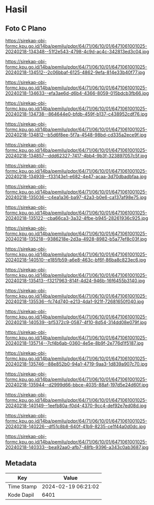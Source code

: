 # Hasil

## Foto C Plano

https://sirekap-obj-formc.kpu.go.id/14ba/pemilu/pdpr/64/71/06/10/01/6471061001025-20240218-134348--51f2e543-4798-4c9d-ac4c-342813ed3c04.jpg

https://sirekap-obj-formc.kpu.go.id/14ba/pemilu/pdpr/64/71/06/10/01/6471061001025-20240218-134512--2c06bbaf-6125-4862-9efa-814e33b40f77.jpg

https://sirekap-obj-formc.kpu.go.id/14ba/pemilu/pdpr/64/71/06/10/01/6471061001025-20240218-134633--efa3ae6d-d6b4-4366-8059-015bdcb3fb66.jpg

https://sirekap-obj-formc.kpu.go.id/14ba/pemilu/pdpr/64/71/06/10/01/6471061001025-20240218-134738--864644e0-bfdb-459f-b137-c438952cdf76.jpg

https://sirekap-obj-formc.kpu.go.id/14ba/pemilu/pdpr/64/71/06/10/01/6471061001025-20240218-134812--b5d6f8ee-5f7a-4548-98bd-cd335a2ece9f.jpg

https://sirekap-obj-formc.kpu.go.id/14ba/pemilu/pdpr/64/71/06/10/01/6471061001025-20240218-134857--ddd62327-7417-4bb4-9b3f-323897057c5f.jpg

https://sirekap-obj-formc.kpu.go.id/14ba/pemilu/pdpr/64/71/06/10/01/6471061001025-20240218-134939--f33143e1-e682-4e47-acaa-3d70dbadbfaa.jpg

https://sirekap-obj-formc.kpu.go.id/14ba/pemilu/pdpr/64/71/06/10/01/6471061001025-20240218-135036--c4ea1a36-ba97-42a3-b0e6-ca137af98e75.jpg

https://sirekap-obj-formc.kpu.go.id/14ba/pemilu/pdpr/64/71/06/10/01/6471061001025-20240218-135122--cba66ca3-3a32-4fbe-b945-28261936c925.jpg

https://sirekap-obj-formc.kpu.go.id/14ba/pemilu/pdpr/64/71/06/10/01/6471061001025-20240218-135218--9386218e-2d3a-4928-8982-b5a77ef8c03f.jpg

https://sirekap-obj-formc.kpu.go.id/14ba/pemilu/pdpr/64/71/06/10/01/6471061001025-20240218-140510--e185fb59-a6e8-463c-bf6f-86ba8c823ec6.jpg

https://sirekap-obj-formc.kpu.go.id/14ba/pemilu/pdpr/64/71/06/10/01/6471061001025-20240218-135413--f3217963-814f-4d24-946b-16f6455b3140.jpg

https://sirekap-obj-formc.kpu.go.id/14ba/pemilu/pdpr/64/71/06/10/01/6471061001025-20240218-135536--fc74d740-e213-4da1-921f-72681650f040.jpg

https://sirekap-obj-formc.kpu.go.id/14ba/pemilu/pdpr/64/71/06/10/01/6471061001025-20240218-140539--bf5372c9-0587-4f10-8d54-314dd08e079f.jpg

https://sirekap-obj-formc.kpu.go.id/14ba/pemilu/pdpr/64/71/06/10/01/6471061001025-20240218-135714--7cf4b6ab-0360-4e5e-8b9f-2e776d1f5187.jpg

https://sirekap-obj-formc.kpu.go.id/14ba/pemilu/pdpr/64/71/06/10/01/6471061001025-20240218-135746--88e852b0-94a1-4719-9aa3-1d839a907c70.jpg

https://sirekap-obj-formc.kpu.go.id/14ba/pemilu/pdpr/64/71/06/10/01/6471061001025-20240218-135944--d2999d66-bbce-4035-88af-197d5e24d60f.jpg

https://sirekap-obj-formc.kpu.go.id/14ba/pemilu/pdpr/64/71/06/10/01/6471061001025-20240218-140149--1eefb80a-f0d4-4370-9cc4-def92e7ed08d.jpg

https://sirekap-obj-formc.kpu.go.id/14ba/pemilu/pdpr/64/71/06/10/01/6471061001025-20240218-140226--df51c8b8-640f-41b9-8235-ce1f44a0d0dc.jpg

https://sirekap-obj-formc.kpu.go.id/14ba/pemilu/pdpr/64/71/06/10/01/6471061001025-20240218-140333--bea92aa0-afb7-48fb-9396-a343c0ab3687.jpg


## Metadata

| Key        | Value               |
| ---------- | ------------------- |
| Time Stamp | 2024-02-19 06:21:02 |
| Kode Dapil | 6401                |



